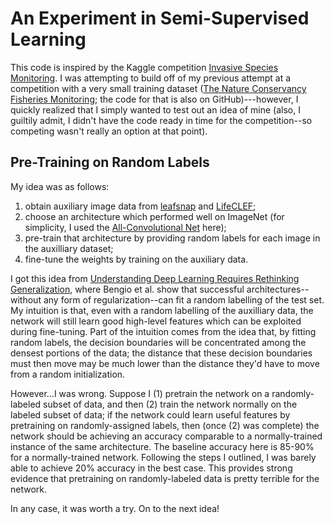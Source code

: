 # An Experiment in Semi-Supervised Learning

This code is inspired by the Kaggle competition [Invasive Species Monitoring](https://www.kaggle.com/c/invasive-species-monitoring). I was attempting to build off of my previous attempt at a competition with a very small training dataset ([The Nature Conservancy Fisheries Monitoring](https://www.kaggle.com/c/the-nature-conservancy-fisheries-monitoring); the code for that is also on GitHub)---however, I quickly realized that I simply wanted to test out an idea of mine (also, I guiltily admit, I didn't have the code ready in time for the competition--so competing wasn't really an option at that point). 

## Pre-Training on Random Labels

My idea was as follows:
1. obtain auxiliary image data from [leafsnap](http://leafsnap.com/dataset/) and [LifeCLEF](http://www.imageclef.org/lifeclef/2016/plant);
2. choose an architecture which performed well on ImageNet (for simplicity, I used the [All-Convolutional Net](https://arxiv.org/abs/1412.6806) here);
3. pre-train that architecture by providing random labels for each image in the auxilliary dataset;
4. fine-tune the weights by training on the auxiliary data. 

I got this idea from [Understanding Deep Learning Requires Rethinking Generalization](https://arxiv.org/pdf/1611.03530.pdf), where Bengio et al. show that successful architectures--without any form of regularization--can fit a random labelling of the test set. My intuition is that, even with a random labelling of the auxilliary data, the network will still learn good high-level features which can be exploited during fine-tuning. Part of the intuition comes from the idea that, by fitting random labels, the decision boundaries will be concentrated among the densest portions of the data; the distance that these decision boundaries must then move may be much lower than the distance they'd have to move from a random initialization. 

However...I was wrong. Suppose I (1) pretrain the network on a randomly-labeled subset of data, and then (2) train the network normally on the labeled subset of data; if the network could learn useful features by pretraining on randomly-assigned labels, then (once (2) was complete) the network should be achieving an accuracy comparable to a normally-trained instance of the same architecture. The baseline accuracy here is 85-90% for a normally-trained network. Following the steps I outlined, I was barely able to achieve 20% accuracy in the best case. This provides strong evidence that pretraining on randomly-labeled data is pretty terrible for the network. 

In any case, it was worth a try. On to the next idea!
